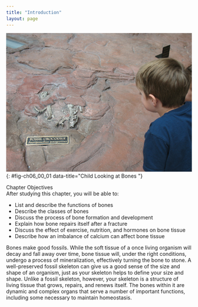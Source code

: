 ```yaml
---
title: "Introduction"
layout: page
---
```



<?cnx.eoc class="summary" title="Chapter Review"?>

<?cnx.eoc class="interactive-exercise" title="Interactive Link Questions"?>

<?cnx.eoc class="multiple-choice" title="Review Questions" ?>

<?cnx.eoc class="free-response" title="Critical Thinking Questions"?>

 ![This photo shows a boy looking at a museum exhibit that contains two fossilized crocodile skeletons embedded within a large boulder. The skull, spine and forelimbs of one of the crocodiles are visible.](../resources/600_Child_Looking_at_Bones.jpg "Bone is a living tissue. Unlike the bones of a fossil made inert by a process of mineralization, a child&#x2019;s bones will continue to grow and develop while contributing to the support and function of other body systems. (credit: James Emery)"){: #fig-ch06_00_01 data-title="Child Looking at Bones "}

<div data-type="note" id="eip-97" class="chapter-objectives" markdown="1">
<div data-type="title">
Chapter Objectives
</div>
After studying this chapter, you will be able to:

* List and describe the functions of bones
* Describe the classes of bones
* Discuss the process of bone formation and development
* Explain how bone repairs itself after a fracture
* Discuss the effect of exercise, nutrition, and hormones on bone tissue
* Describe how an imbalance of calcium can affect bone tissue

</div>

Bones make good fossils. While the soft tissue of a once living organism will decay and fall away over time, bone tissue will, under the right conditions, undergo a process of mineralization, effectively turning the bone to stone. A well-preserved fossil skeleton can give us a good sense of the size and shape of an organism, just as your skeleton helps to define your size and shape. Unlike a fossil skeleton, however, your skeleton is a structure of living tissue that grows, repairs, and renews itself. The bones within it are dynamic and complex organs that serve a number of important functions, including some necessary to maintain homeostasis.

